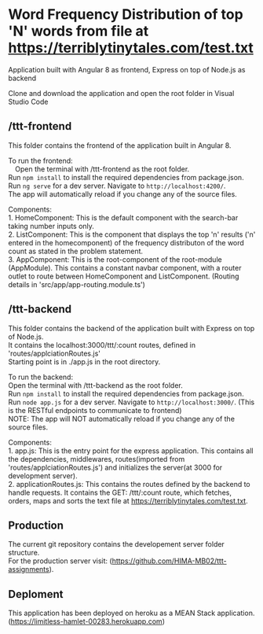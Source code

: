 # Word Frequency Distribution of top 'N' words from file at https://terriblytinytales.com/test.txt
Application built with Angular 8 as frontend, Express on top of Node.js as backend

Clone and download the application and open the root folder in Visual Studio Code

## /ttt-frontend

This folder contains the frontend of the application built in Angular 8.

To run the frontend: <br />
    &emsp;Open the terminal with /ttt-frontend as the root folder. <br />
    Run `npm install` to install the required dependencies from package.json. <br />
    Run `ng serve` for a dev server. Navigate to `http://localhost:4200/`.  <br />
    The app will automatically reload if you change any of the source files. <br />

Components:  <br />
    1. HomeComponent: This is the default component with the search-bar taking number inputs only. <br />
    2. ListComponent: This is the component that displays the top 'n' results ('n' entered in the homecomponent) of the frequency distributon of the word count as stated in the problem statement. <br />
    3. AppComponent: This is the root-component of the root-module (AppModule). This contains a constant navbar component, with a router outlet to route between HomeComponent and ListComponent. (Routing details in 'src/app/app-routing.module.ts') <br />

## /ttt-backend

This folder contains the backend of the application built with Express on top of Node.js. <br />
It contains the localhost:3000/ttt/:count routes, defined in 'routes/applciationRoutes.js' <br />
Starting point is in ./app.js in the root directory.

To run the backend: <br />
    Open the terminal with /ttt-backend as the root folder. <br />
    Run `npm install` to install the required dependencies from package.json. <br />
    Run `node app.js` for a dev server. Navigate to `http://localhost:3000/`. (This is the RESTful endpoints to communicate to frontend) <br />
    NOTE: The app will NOT automatically reload if you change any of the source files. <br />

Components: <br />
    1. app.js: This is the entry point for the express application. This contains all the dependencies, middlewares, routes(imported from 'routes/applciationRoutes.js') and initializes the server(at 3000 for development server). <br />
    2. applicationRoutes.js: This contains the routes defined by the backend to handle requests. It contains the  GET: /ttt/:count route, which fetches, orders, maps and sorts the text file at https://terriblytinytales.com/test.txt.  <br />

## Production

The current git repository contains the developement server folder structure.  <br />
For the production server visit: (https://github.com/HIMA-MB02/ttt-assignments). <br />

## Deploment

This application has been deployed on heroku as a MEAN Stack application.  <br />
(https://limitless-hamlet-00283.herokuapp.com)

